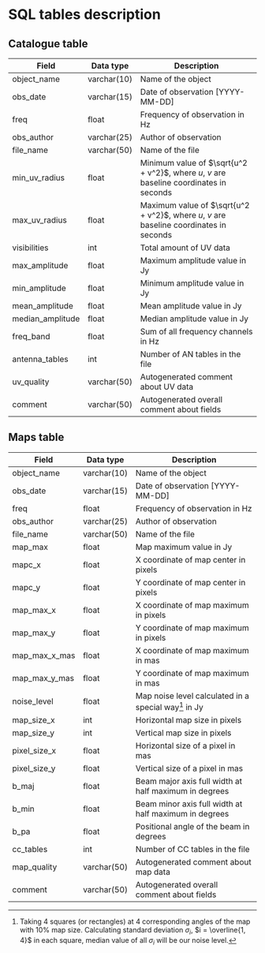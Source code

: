 # SQL tables description
## Catalogue table
| Field            | Data type   | Description                                                                             |
| ---------------- | ----------- | --------------------------------------------------------------------------------------- |
| object_name      | varchar(10) | Name of the object                                                                      |
| obs_date         | varchar(15) | Date of observation [YYYY-MM-DD]                                                        |
| freq             | float       | Frequency of observation in Hz                                                          |
| obs_author       | varchar(25) | Author of observation                                                                   |
| file_name        | varchar(50) | Name of the file                                                                        |
| min_uv_radius    | float       | Minimum value of $\sqrt{u^2 + v^2}$, where $u$, $v$ are baseline coordinates in seconds |
| max_uv_radius    | float       | Maximum value of $\sqrt{u^2 + v^2}$, where $u$, $v$ are baseline coordinates in seconds |
| visibilities     | int         | Total amount of UV data                                                                 |
| max_amplitude    | float       | Maximum amplitude value in Jy                                                           |
| min_amplitude    | float       | Minimum amplitude value in Jy                                                           |
| mean_amplitude   | float       | Mean amplitude value in Jy                                                              |
| median_amplitude | float       | Median amplitude value in Jy                                                            |
| freq_band        | float       | Sum of all frequency channels in Hz                                                     |
| antenna_tables   | int         | Number of AN tables in the file                                                         |
| uv_quality       | varchar(50) | Autogenerated comment about UV data                                                     |
| comment          | varchar(50) | Autogenerated overall comment about fields                                              |

## Maps table
| Field         | Data type   | Description                                           |
| ------------- | ----------- | ----------------------------------------------------- |
| object_name   | varchar(10) | Name of the object                                    |
| obs_date      | varchar(15) | Date of observation [YYYY-MM-DD]                      |
| freq          | float       | Frequency of observation in Hz                        |
| obs_author    | varchar(25) | Author of observation                                 |
| file_name     | varchar(50) | Name of the file                                      |
| map_max       | float       | Map maximum value in Jy                               |
| mapc_x        | float       | X coordinate of map center in pixels                  |
| mapc_y        | float       | Y coordinate of map center in pixels                  |
| map_max_x     | float       | X coordinate of map maximum in pixels                 |
| map_max_y     | float       | Y coordinate of map maximum in pixels                 |
| map_max_x_mas | float       | X coordinate of map maximum in mas                    |
| map_max_y_mas | float       | Y coordinate of map maximum in mas                    |
| noise_level   | float       | Map noise level calculated in a special way[^1] in Jy |
| map_size_x    | int         | Horizontal map size in pixels                         |
| map_size_y    | int         | Vertical map size in pixels                           |
| pixel_size_x  | float       | Horizontal size of a pixel in mas                     |
| pixel_size_y  | float       | Vertical size of a pixel in mas                       |
| b_maj         | float       | Beam major axis full width at half maximum in degrees |
| b_min         | float       | Beam minor axis full width at half maximum in degrees |
| b_pa          | float       | Positional angle of the beam in degrees               |
| cc_tables     | int         | Number of CC tables in the file                       |
| map_quality   | varchar(50) | Autogenerated comment about map data                  |
| comment       | varchar(50) | Autogenerated overall comment about fields            |

[^1]: Taking 4 squares (or rectangles) at 4 corresponding angles of the map with 10% map size. Calculating standard deviation $\sigma_i$, $i = \overline{1, 4}$ in each square, median value of all $\sigma_i$ will be our noise level.